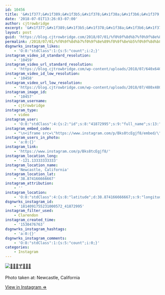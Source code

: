 ```yaml
---
id: 10456
title: '&#x1f377;&#x1f389;&#x1f3b5;&#x1f378;&#x1f38a;&#x1f3b6;&#x1f379;'
date: '2018-07-01T13:26:03-07:00'
author: cjtrowbridge
excerpt: '&#x1f377;&#x1f389;&#x1f3b5;&#x1f378;&#x1f38a;&#x1f3b6;&#x1f379;'
layout: post
guid: 'https://blog.cjtrowbridge.com/2018/07/01/%f0%9f%8d%b7%f0%9f%8e%89%f0%9f%8e%b5%f0%9f%8d%b8%f0%9f%8e%8a%f0%9f%8e%b6%f0%9f%8d%b9/'
permalink: /2018/07/01/%f0%9f%8d%b7%f0%9f%8e%89%f0%9f%8e%b5%f0%9f%8d%b8%f0%9f%8e%8a%f0%9f%8e%b6%f0%9f%8d%b9/
dsgnwrks_instagram_likes:
    - 'O:8:"stdClass":1:{s:5:"count";i:2;}'
instagram_video_id_standard_resolution:
    - '10459'
instagram_video_url_standard_resolution:
    - 'https://blog.cjtrowbridge.com/wp-content/uploads/2018/07/640x640-video-1530476763.mp4'
instagram_video_id_low_resolution:
    - '10458'
instagram_video_url_low_resolution:
    - 'https://blog.cjtrowbridge.com/wp-content/uploads/2018/07/480x480-video-1530476763.mp4'
instagram_image_id:
    - '10457'
instagram_username:
    - cjtrowbridge
instagram_type:
    - video
instagram_user:
    - 'O:8:"stdClass":4:{s:2:"id";s:8:"41872995";s:9:"full_name";s:13:"CJ Trowbridge";s:15:"profile_picture";s:141:"https://scontent.cdninstagram.com/vp/bdb3dc682730332976d1b56b290153a5/5BE0461C/t51.2885-19/s150x150/13724650_1188772791164794_142557231_a.jpg";s:8:"username";s:12:"cjtrowbridge";}'
instagram_embed_code:
    - "\n<iframe src=\"https://www.instagram.com/p/Bks8tcEgjf8/embed/\" width=\"612\" height=\"710\" frameborder=\"0\" scrolling=\"no\" allowtransparency=\"true\" class=\"insta-image-embed\"></iframe>\n"
instagram_users_in_photo:
    - 'a:0:{}'
instagram_link:
    - 'https://www.instagram.com/p/Bks8tcEgjf8/'
instagram_location_long:
    - '-121.13333333333'
instagram_location_name:
    - 'Newcastle, California'
instagram_location_lat:
    - '38.874166666667'
instagram_attribution:
    - ''
instagram_location:
    - 'O:8:"stdClass":4:{s:8:"latitude";d:38.874166666667;s:9:"longitude";d:-121.13333333333;s:4:"name";s:21:"Newcastle, California";s:2:"id";i:239746983;}'
dsgnwrks_instagram_id:
    - '1814091755231000572_41872995'
instagram_filter_used:
    - Clarendon
instagram_created_time:
    - '1530476763'
dsgnwrks_instagram_hashtags:
    - 'a:0:{}'
dsgnwrks_instagram_comments:
    - 'O:8:"stdClass":1:{s:5:"count";i:0;}'
categories:
    - Instagram
---
```


[![🍷🎉🎵🍸🎊🎶🍹](https://blog.cjtrowbridge.com/wp-content/uploads/2018/07/1530476763-1-1.jpg)](https://www.instagram.com/p/Bks8tcEgjf8/)

Photo taken at: Newcastle, California

[View in Instagram ⇒](https://www.instagram.com/p/Bks8tcEgjf8/)